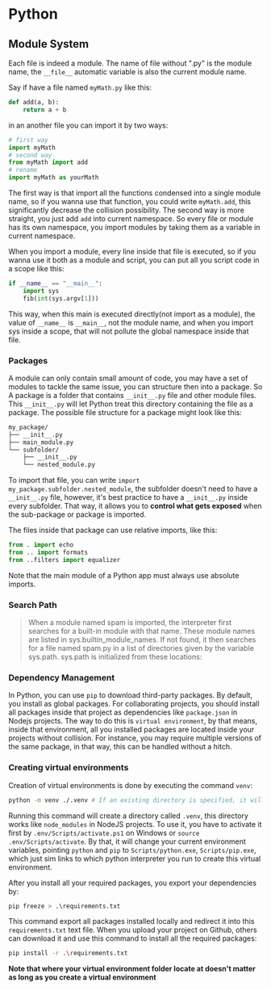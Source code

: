 # Python
## Module System
Each file is indeed a module. The name of file without ".py" is the module name, the `__file__` automatic variable is also the current module name.

Say if have a file named `myMath.py` like this:
```python
def add(a, b):
    return a + b
```

in an another file you can import it by two ways:
```python
# first way
import myMath 
# second way
from myMath import add
# rename
import myMath as yourMath
```
The first way is that import all the functions condensed into a single module name, so if you wanna use that function, you could write `myMath.add`, this significantly decrease the collision possibility. The second way is more straight, you just add `add` into current namespace. So every file or module has its own namespace, you import modules by taking them as a variable in current namespace.   

When you import a module, every line inside that file is executed, so if you wanna use it both as a module and script, you can put all you script code in a scope like this:  
```python
if __name__ == "__main__":
    import sys
    fib(int(sys.argv[1]))
```

This way, when this main is executed directly(not import as a module), the value of `__name__` is `__main__`, not the module name, and when you import sys inside a scope, that will not pollute the global namespace inside that file.


### Packages
A module can only contain small amount of code, you may have a set of modules to tackle the same issue, you can structure then into a package. So A package is a folder that contains `__init__.py` file and other module files. This `__init__.py` will let Python treat this directory containing the file as a package. 
The possible file structure for a package might look like this:  
```txt
my_package/
├── __init__.py
├── main_module.py
└── subfolder/
    ├── __init__.py
    └── nested_module.py
```

To import that file, you can write `import my_package.subfolder.nested_module`, the subfolder doesn't need to have a `__init__.py` file, however, it's best practice to have a `__init__.py` inside every subfolder. That way, it allows you to **control what gets exposed** when the sub-package or package is imported.

The files inside that package can use relative imports, like this:  
```python
from . import echo
from .. import formats
from ..filters import equalizer
```
Note that the main module of a Python app must always use absolute imports.

### Search Path

>   When a module named spam is imported, the interpreter first searches for a built-in module with that name. These module names are listed in sys.builtin_module_names. If not found, it then searches for a file named spam.py in a list of directories given by the variable sys.path. sys.path is initialized from these locations:

### Dependency Management

In Python, you can use `pip` to download third-party packages. By default, you install as global packages. For collaborating projects, you should install all packages inside that project as dependencies like `package.json` in Nodejs projects. The way to do this is `virtual environment`, by that means, inside that environment, all you installed packages are located inside your projects without collision. For instance, you may require multiple versions of the same package, in that way, this can be handled without a hitch. 

### Creating virtual environments

Creation of virtual environments is done by executing the command `venv`:  

```bash
python -m venv ./.venv # If an existing directory is specified, it will be re-used.
```

Running this command will create a directory called `.venv`, this directory works like `node_modules` in NodeJS projects. To use it, you have to activate it first by `.env/Scripts/activate.ps1` on Windows or `source .env/Scripts/activate`.  By that, it will change your current environment variables, pointing `python` and `pip` to `Scripts/python.exe`, `Scripts/pip.exe`, which just sim links to which python interpreter you run to create this virtual environment. 

After you install all your required packages, you export your dependencies by:  

```bash
pip freeze > .\requirements.txt
```

This command export all packages installed locally and redirect it into this `requirements.txt` text file. When you upload your project on Github, others can download it and use this command to install all the required packages:  

```bash
pip install -r .\requirements.txt
```

**Note that where your virtual environment folder locate at doesn't matter as long as you create a virtual environment**

